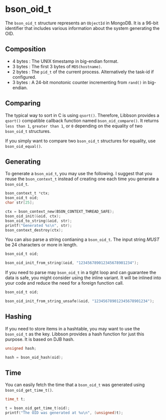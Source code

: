 # bson_oid_t

The `bson_oid_t` structure represents an `ObjectId` in MongoDB.
It is a 96-bit identifier that includes various information about the system generating the OID.

## Composition

 * 4 bytes : The UNIX timestamp in big-endian format.
 * 3 bytes : The first 3 bytes of `MD5(hostname)`.
 * 2 bytes : The `pid_t` of the current process. Alternatively the task-id if configured.
 * 3 bytes : A 24-bit monotonic counter incrementing from `rand()` in big-endian.

## Comparing

The typical way to sort in C is using `qsort()`.
Therefore, Libbson provides a `qsort()` compatible callback function named `bson_oid_compare()`.
It returns `less than 1`, `greater than 1`, or `0` depending on the equality of two `bson_oid_t` structures.

If you simply want to compare two `bson_oid_t` structures for equality, use `bson_oid_equal()`.

## Generating

To generate a `bson_oid_t`, you may use the following.
I suggest that you reuse the `bson_context_t` instead of creating one each time you generate a `bson_oid_t`.

```c
bson_context_t *ctx;
bson_oid_t oid;
char str[25];

ctx = bson_context_new(BSON_CONTEXT_THREAD_SAFE);
bson_oid_init(&oid, ctx);
bson_oid_to_string(&oid, str);
printf("Generated %s\n", str);
bson_context_destroy(ctx);
```

You can also parse a string contianing a `bson_oid_t`.
The input string <em>MUST</em> be 24 characters or more in length.

```c
bson_oid_t oid;

bson_oid_init_from_string(&oid, "123456789012345678901234");
```

If you need to parse may `bson_oid_t` in a tight loop and can guarantee the data is safe, you might consider using the inline variant.
It will be inlined into your code and reduce the need for a foreign function call.

```c
bson_oid_t oid;

bson_oid_init_from_string_unsafe(&oid, "123456789012345678901234");
```

## Hashing

If you need to store items in a hashtable, you may want to use the `bson_oid_t` as the key.
Libbson provides a hash function for just this purpose.
It is based on DJB hash.

```c
unsigned hash;

hash = bson_oid_hash(oid);
```

## Time

You can easily fetch the time that a `bson_oid_t` was generated using `bson_oid_get_time_t()`.

```c
time_t t;

t = bson_oid_get_time_t(oid);
printf("The OID was generated at %u\n", (unsigned)t);
```
